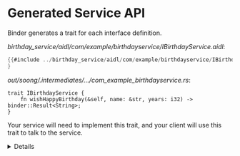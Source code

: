 # Generated Service API

Binder generates a trait for each interface definition.

_birthday_service/aidl/com/example/birthdayservice/IBirthdayService.aidl_:

```java
{{#include ../birthday_service/aidl/com/example/birthdayservice/IBirthdayService.aidl:IBirthdayService}}
}
```

_out/soong/.intermediates/.../com_example_birthdayservice.rs_:

<!-- The example below is a cleaned up and simplified version of the real code. -->

```rust,ignore
trait IBirthdayService {
    fn wishHappyBirthday(&self, name: &str, years: i32) -> binder::Result<String>;
}
```

Your service will need to implement this trait, and your client will use this
trait to talk to the service.

<details>

- Point out how the generated function signature, specifically the argument and
  return types, correspond the interface definition.
  - `String` for an argument results in a different Rust type than `String` as a
    return type.

</details>
